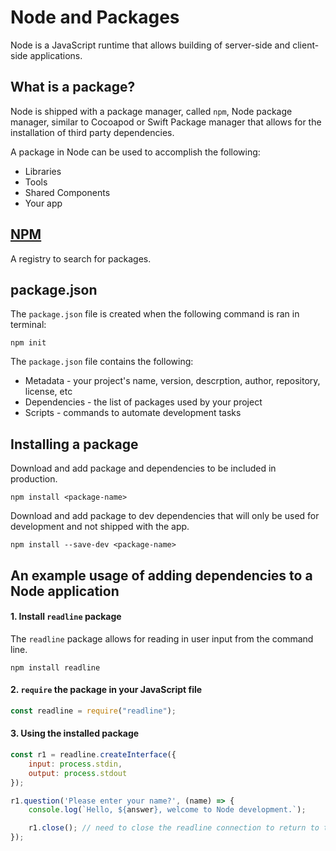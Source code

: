 # Node and Packages

Node is a JavaScript runtime that allows building of server-side and client-side applications. 

## What is a package?  

Node is shipped with a package manager, called `npm`, Node package manager, similar to Cocoapod or Swift Package manager that allows for the installation of third party dependencies. 

A package in Node can be used to accomplish the following: 

* Libraries
* Tools 
* Shared Components 
* Your app

## [NPM](https://www.npmjs.com/) 

A registry to search for packages. 

## package.json 

The `package.json` file is created when the following command is ran in terminal: 

```npm init```

The `package.json` file contains the following: 

* Metadata - your project's name, version, descrption, author, repository, license, etc 
* Dependencies - the list of packages used by your project 
* Scripts - commands to automate development tasks 

## Installing a package 

Download and add package and dependencies to be included in production.

```npm install <package-name>```

Download and add package to dev dependencies that will only be used for development and not shipped with the app. 

```npm install --save-dev <package-name>```

## An example usage of adding dependencies to a Node application 

#### 1. Install `readline` package 

The `readline` package allows for reading in user input from the command line. 

```npm install readline```

#### 2. `require` the package in your JavaScript file 

```javascript 
const readline = require("readline");
```

#### 3. Using the installed package 

```javascript 
const r1 = readline.createInterface({
    input: process.stdin, 
    output: process.stdout
}); 

r1.question('Please enter your name?', (name) => {
    console.log(`Hello, ${answer}, welcome to Node development.`); 

    r1.close(); // need to close the readline connection to return to the application's regular execution
}); 
```

